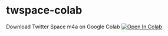 # twspace-colab
Download Twitter Space m4a on Google Colab
[![Open In Colab](https://colab.research.google.com/assets/colab-badge.svg)](https://colab.research.google.com/github/Buddha7771/twspace-colab/blob/main/twspace_colab.ipynb?authuser=1#scrollTo=dfqu6EU6WtXa)


